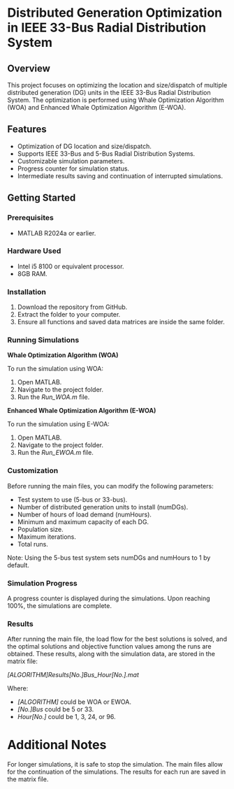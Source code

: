 # Distributed Generation Optimization in IEEE 33-Bus Radial Distribution System
## Overview
This project focuses on optimizing the location and size/dispatch of multiple distributed generation (DG) units in the IEEE 33-Bus Radial Distribution System. The optimization is performed using Whale Optimization Algorithm (WOA) and Enhanced Whale Optimization Algorithm (E-WOA).
## Features
- Optimization of DG location and size/dispatch.
- Supports IEEE 33-Bus and 5-Bus Radial Distribution Systems.
- Customizable simulation parameters.
- Progress counter for simulation status.
- Intermediate results saving and continuation of interrupted simulations.
## Getting Started
### Prerequisites
- MATLAB R2024a or earlier.
### Hardware Used
- Intel i5 8100 or equivalent processor.
- 8GB RAM.
### Installation
1. Download the repository from GitHub.
2. Extract the folder to your computer.
3. Ensure all functions and saved data matrices are inside the same folder.
### Running Simulations

**Whale Optimization Algorithm (WOA)**

To run the simulation using WOA:

1. Open MATLAB.
2. Navigate to the project folder.
3. Run the _Run_WOA.m_ file.
   
**Enhanced Whale Optimization Algorithm (E-WOA)**

To run the simulation using E-WOA:

1. Open MATLAB.
2. Navigate to the project folder.
3. Run the _Run_EWOA.m_ file.

### Customization

Before running the main files, you can modify the following parameters:

- Test system to use (5-bus or 33-bus).
- Number of distributed generation units to install (numDGs).
- Number of hours of load demand (numHours).
- Minimum and maximum capacity of each DG.
- Population size.
- Maximum iterations.
- Total runs.

Note: Using the 5-bus test system sets numDGs and numHours to 1 by default.

### Simulation Progress
A progress counter is displayed during the simulations. Upon reaching 100%, the simulations are complete.

### Results
After running the main file, the load flow for the best solutions is solved, and the optimal solutions and objective function values among the runs are obtained. These results, along with the simulation data, are stored in the matrix file:

_[ALGORITHM]_Results_[No.]Bus_Hour[No.].mat_

Where:

- _[ALGORITHM]_ could be WOA or EWOA.
- _[No.]Bus_ could be 5 or 33.
- _Hour[No.]_ could be 1, 3, 24, or 96.

# Additional Notes

For longer simulations, it is safe to stop the simulation. The main files allow for the continuation of the simulations. The results for each run are saved in the matrix file.
